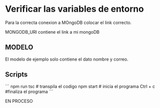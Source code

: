# Verificar las variables de entorno

Para la correcta conexion a MOngoDB
colocar el link correcto.

MONGODB_URI contiene el link a mi mongoDB

## MODELO

El modelo de ejemplo solo contiene el dato nombre y correo.

## Scripts

´´´
npm run tsc # transpila el codigo
npm start # inicia el programa
Ctrl + c #finaliza el programa
´´´

EN PROCESO
